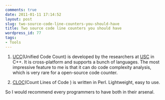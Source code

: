 ```yaml
---
comments: true
date: 2011-01-11 17:14:52
layout: post
slug: two-source-code-line-counters-you-should-have
title: Two source code line counters you should have
wordpress_id: 77
tags:
- Tools
---
```



	
  1. [UCC](http://sunset.usc.edu/research/CODECOUNT/)(Unified Code Count) is developed by the researchers at [USC](http://www.usc.edu) in C++. It is cross-platform and supports a bunch of languages. The most impressive feature to me is that it can do code complexity analysis, which is very rare for a open-source code counter.

	
  2. [CLOC](http://cloc.sourceforge.net/)(Count Lines of Code ) is written in Perl. Lightweight, easy to use.


So I would recommend every programmers to have both in their arsenal.
